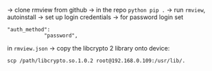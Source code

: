 -> clone rmview from github
-> in the repo `python pip .`
-> run `rmview`, autoinstall
-> set up login credentials
-> for password login set 
```
"auth_method":
            "password",
```
in `rmview.json`
-> copy the libcrypto 2 library onto device:
```
scp /path/libcrypto.so.1.0.2 root@192.168.0.109:/usr/lib/. 
```


